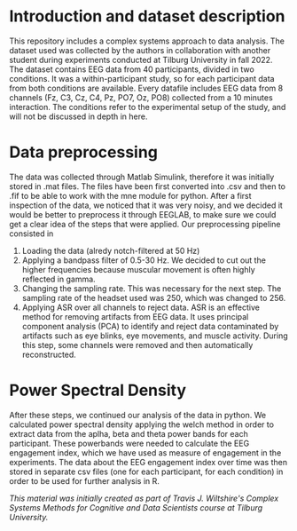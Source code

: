 # Introduction and dataset description

This repository includes a complex systems approach to data analysis. 
The dataset used was collected by the authors in collaboration with another student during experiments conducted at Tilburg University in fall 2022.
The dataset contains EEG data from 40 participants, divided in two conditions. It was a within-participant study, so for each participant data from both conditions are available. Every datafile includes EEG data from 8 channels (Fz, C3, Cz, C4, Pz, PO7, Oz, PO8) collected from a 10 minutes interaction.  The conditions refer to the experimental setup of the study, and will not be discussed in depth in here.

# Data preprocessing
The data was collected through Matlab Simulink, therefore it was initially stored in .mat files. The files have been first converted into .csv and then to .fif to be able to work with the mne module for python. After a first inspection of the data, we noticed that it was very noisy, and we decided it would be better to preprocess it through EEGLAB, to make sure we could get a clear idea of the steps that were applied. 
Our preprocessing pipeline consisted in
1) Loading the data (alredy notch-filtered at 50 Hz)
2) Applying a bandpass filter of 0.5-30 Hz. We decided to cut out the higher frequencies because muscular movement is often highly reflected in gamma.
3) Changing the sampling rate. This was necessary for the next step. The sampling rate of the headset used was 250, which was changed to 256.
4) Applying ASR over all channels to reject data. ASR is an effective method for removing artifacts from EEG data. It uses principal component analysis (PCA) to identify and reject data contaminated by artifacts such as eye blinks, eye movements, and muscle activity. During this step, some channels were removed and then automatically reconstructed.


# Power Spectral Density

After these steps, we continued our analysis of the data in python. We calculated power spectral density applying the welch method in order to extract data from the aplha, beta and theta power bands for each participant. These powerbands were needed to calculate the EEG engagement index, which we have used as measure of engagement in the experiments. The data about the EEG engagement index over time was then stored in separate csv files (one for each participant, for each condition) in order to be used for further analysis in R. 


_This material was initially created as part of Travis J. Wiltshire's Complex Systems Methods for Cognitive and Data Scientists course at Tilburg University._
